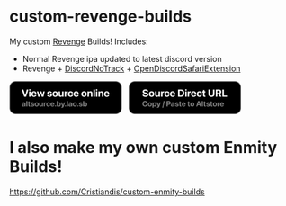 # custom-revenge-builds
My custom [Revenge](https://github.com/revenge-mod/revenge-bundle) Builds!
Includes:

- Normal Revenge ipa updated to latest discord version
- Revenge + [DiscordNoTrack](https://github.com/asdfzxcvbn/DiscordNoTrack) + [OpenDiscordSafariExtension](https://github.com/BillyCurtis/OpenDiscordSafariExtension)

<a href="https://altsource.by.lao.sb/browse/?source=https%3A%2F%2Fraw.githubusercontent.com%2FCristiandis%2Fcustom-revenge-builds%2Fmain%2Frepo.json"><img src="https://raw.githubusercontent.com/YTLitePlus/Assets/main/Github/Buttons/Altstore/altsource.by.lao.sb.png"
 width="200"></a>
&nbsp;
<a href="https://raw.githubusercontent.com/Cristiandis/custom-revenge-builds/main/repo.json"><img src="https://raw.githubusercontent.com/YTLitePlus/Assets/main/Github/Buttons/Altstore/URL.png" width="200"></a>

# I also make my own custom Enmity Builds!
https://github.com/Cristiandis/custom-enmity-builds
